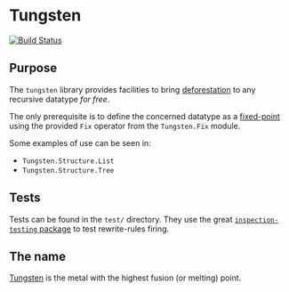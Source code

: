 # Tungsten
[![Build Status](https://travis-ci.com/nobrakal/tungsten.svg?branch=master)](https://travis-ci.com/nobrakal/tungsten)

## Purpose

The `tungsten` library provides facilities to bring [deforestation](https://en.wikipedia.org/wiki/Deforestation_(computer_science)) to any recursive datatype _for free_.

The only prerequisite is to define the concerned datatype as a [fixed-point](https://en.wikipedia.org/wiki/Fixed_point_(mathematics)) using the provided `Fix` operator from the `Tungsten.Fix` module.

Some examples of use can be seen in:

* `Tungsten.Structure.List`
* `Tungsten.Structure.Tree`

## Tests

Tests can be found in the `test/` directory.
They use the great [`inspection-testing` package](http://hackage.haskell.org/package/inspection-testing) to test rewrite-rules firing.

## The name

[Tungsten](https://en.wikipedia.org/wiki/Tungsten) is the metal with the highest fusion (or melting) point.
